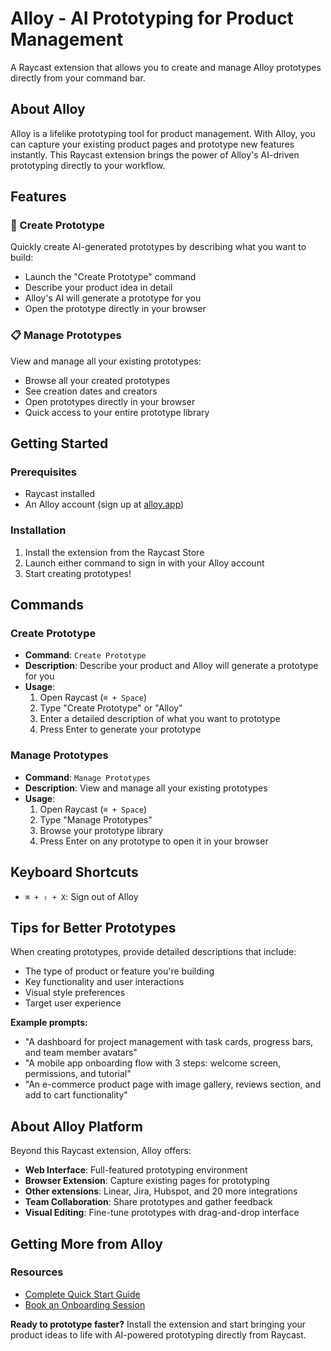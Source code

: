 # Alloy - AI Prototyping for Product Management

A Raycast extension that allows you to create and manage Alloy prototypes directly from your command bar.

## About Alloy

Alloy is a lifelike prototyping tool for product management. With Alloy, you can capture your existing product pages and prototype new features instantly. This Raycast extension brings the power of Alloy's AI-driven prototyping directly to your workflow.

## Features

### 🚀 Create Prototype

Quickly create AI-generated prototypes by describing what you want to build:

- Launch the "Create Prototype" command
- Describe your product idea in detail
- Alloy's AI will generate a prototype for you
- Open the prototype directly in your browser

### 📋 Manage Prototypes

View and manage all your existing prototypes:

- Browse all your created prototypes
- See creation dates and creators
- Open prototypes directly in your browser
- Quick access to your entire prototype library

## Getting Started

### Prerequisites

- Raycast installed
- An Alloy account (sign up at [alloy.app](https://alloy.app))

### Installation

1. Install the extension from the Raycast Store
2. Launch either command to sign in with your Alloy account
3. Start creating prototypes!

## Commands

### Create Prototype

- **Command**: `Create Prototype`
- **Description**: Describe your product and Alloy will generate a prototype for you
- **Usage**:
  1. Open Raycast (`⌘ + Space`)
  2. Type "Create Prototype" or "Alloy"
  3. Enter a detailed description of what you want to prototype
  4. Press Enter to generate your prototype

### Manage Prototypes

- **Command**: `Manage Prototypes`
- **Description**: View and manage all your existing prototypes
- **Usage**:
  1. Open Raycast (`⌘ + Space`)
  2. Type "Manage Prototypes"
  3. Browse your prototype library
  4. Press Enter on any prototype to open it in your browser

## Keyboard Shortcuts

- `⌘ + ⇧ + X`: Sign out of Alloy

## Tips for Better Prototypes

When creating prototypes, provide detailed descriptions that include:

- The type of product or feature you're building
- Key functionality and user interactions
- Visual style preferences
- Target user experience

**Example prompts:**

- "A dashboard for project management with task cards, progress bars, and team member avatars"
- "A mobile app onboarding flow with 3 steps: welcome screen, permissions, and tutorial"
- "An e-commerce product page with image gallery, reviews section, and add to cart functionality"

## About Alloy Platform

Beyond this Raycast extension, Alloy offers:

- **Web Interface**: Full-featured prototyping environment
- **Browser Extension**: Capture existing pages for prototyping
- **Other extensions**: Linear, Jira, Hubspot, and 20 more integrations
- **Team Collaboration**: Share prototypes and gather feedback
- **Visual Editing**: Fine-tune prototypes with drag-and-drop interface

## Getting More from Alloy

### Resources

- [Complete Quick Start Guide](https://alloy.app/guide)
- [Book an Onboarding Session](https://alloy.app/contact)

**Ready to prototype faster?** Install the extension and start bringing your product ideas to life with AI-powered prototyping directly from Raycast.
